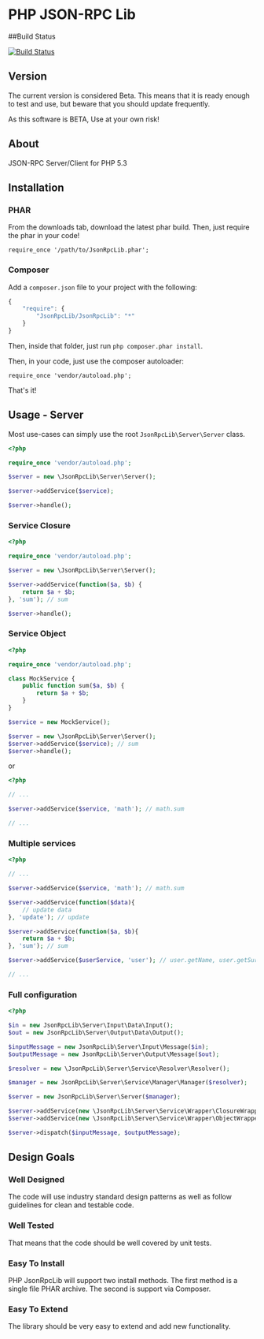 # PHP JSON-RPC Lib

##Build Status

[![Build Status](https://travis-ci.org/marcinsoja/php-json-rpc.png?branch=master)](https://travis-ci.org/marcinsoja/php-json-rpc)

## Version

The current version is considered Beta. This means that it is ready enough to test and use, but beware that you should update frequently.

As this software is BETA, Use at your own risk!

## About

JSON-RPC Server/Client for PHP 5.3

## Installation

### PHAR

From the downloads tab, download the latest phar build. Then, just require the phar in your code!

`require_once '/path/to/JsonRpcLib.phar';`

### Composer

Add a `composer.json` file to your project with the following:

```javascript
{
    "require": {
        "JsonRpcLib/JsonRpcLib": "*"
    }
}
```

Then, inside that folder, just run `php composer.phar install`.

Then, in your code, just use the composer autoloader:

`require_once 'vendor/autoload.php';`

That's it!

## Usage - Server

Most use-cases can simply use the root `JsonRpcLib\Server\Server` class.


```php
<?php

require_once 'vendor/autoload.php';

$server = new \JsonRpcLib\Server\Server();

$server->addService($service);

$server->handle();

```

### Service Closure

```php
<?php

require_once 'vendor/autoload.php';

$server = new \JsonRpcLib\Server\Server();

$server->addService(function($a, $b) {
    return $a + $b;
}, 'sum'); // sum

$server->handle();

```


### Service Object

```php
<?php

require_once 'vendor/autoload.php';

class MockService {
    public function sum($a, $b) {
        return $a + $b;
    }
}

$service = new MockService();

$server = new \JsonRpcLib\Server\Server();
$server->addService($service); // sum
$server->handle();

```

or

```php
<?php

// ...

$server->addService($service, 'math'); // math.sum

// ...

```

### Multiple services

```php
<?php

// ...

$server->addService($service, 'math'); // math.sum

$server->addService(function($data){
    // update data
}, 'update'); // update

$server->addService(function($a, $b){
    return $a + $b;
}, 'sum'); // sum

$server->addService($userService, 'user'); // user.getName, user.getSurname, user.*

// ...

```

### Full configuration

```php
<?php

$in = new JsonRpcLib\Server\Input\Data\Input();
$out = new JsonRpcLib\Server\Output\Data\Output();

$inputMessage = new JsonRpcLib\Server\Input\Message($in);
$outputMessage = new JsonRpcLib\Server\Output\Message($out);

$resolver = new \JsonRpcLib\Server\Service\Resolver\Resolver();

$manager = new JsonRpcLib\Server\Service\Manager\Manager($resolver);

$server = new JsonRpcLib\Server\Server($manager);

$server->addService(new \JsonRpcLib\Server\Service\Wrapper\ClosureWrapper($closure), 'getYear');
$server->addService(new \JsonRpcLib\Server\Service\Wrapper\ObjectWrapper($object), 'getName');

$server->dispatch($inputMessage, $outputMessage);

```

## Design Goals

### Well Designed

The code will use industry standard design patterns as well as follow guidelines for clean and testable code.

### Well Tested

That means that the code should be well covered by unit tests.

### Easy To Install

PHP JsonRpcLib will support two install methods. The first method is a single file PHAR archive. The second is support via Composer.

### Easy To Extend

The library should be very easy to extend and add new functionality.

